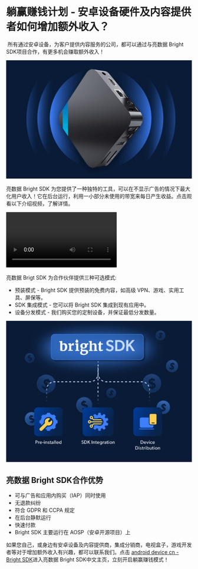 # 躺赢赚钱计划 - 安卓设备硬件及内容提供者如何增加额外收入？
​
所有通过安卓设备，为客户提供内容服务的​公司，都可以通过与亮数据 Bright SDK项目合作，有更多机会赚取额外收入！

![宣传图片](https://github.com/bright-cn/Bright-SDK/blob/main/Screenshot%202025-05-15%20123032.jpg)

亮数据 Bright SDK 为您提供了一种独特的工具，可以在不显示广告的情况下最大化用户收入！它在后台运行，利用一小部分未使用的带宽来每日产生收益。点击观看以下介绍视频，了解详情。

![Video](https://github.com/bright-cn/Bright-SDK/blob/main/SDK_Translation_CN.mp4)

亮数据 Brigt SDK 为合作伙伴提供三种可选模式:

- 预装模式 - Bright SDK 提供预装的免费内容，如高级 VPN、游戏、实用工具、屏保等。
- SDK 集成模式 - 您可以将 Bright SDK 集成到现有应用中。
- 设备分发模式 - 我们购买您的定制设备，并保证最低分发数量。

![宣传图片](https://github.com/bright-cn/Bright-SDK/blob/main/Screenshot%202025-05-15%20121619.jpg)

## 亮数据 Bright SDK合作优势

- 可与广告和应用内购买（IAP）同时使用
- 无退款纠纷
- 符合 GDPR 和 CCPA 规定
- 在后台静默运行
- 快速付款
- Bright SDK 主要运行在 AOSP（安卓开源项目）上

如果您自己，或身边有安卓设备及内容提供商，集成分销商，电视盒子，游戏开发者等对于增加额外收入有兴趣，都可以联系我们。点击 [android device cn - Bright SDK](https://bright-sdk.com/android-device-cn)进入亮数据 Bright SDK中文主页，立刻开启躺赢赚钱模式！
